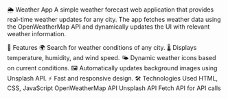 🌦 Weather App
A simple weather forecast web application that provides real-time weather updates for any city. The app fetches weather data using the OpenWeatherMap API and dynamically updates the UI with relevant weather information.

🚀 Features
🌍 Search for weather conditions of any city.
🌡 Displays temperature, humidity, and wind speed.
🌤 Dynamic weather icons based on current conditions.
🖼️ Automatically updates background images using Unsplash API.
⚡ Fast and responsive design.
🛠 Technologies Used
HTML, CSS, JavaScript
OpenWeatherMap API
Unsplash API
Fetch API for API calls
